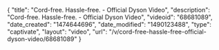 {
    "title": "Cord-free. Hassle-free. - Official Dyson Video",
    "description": "Cord-free. Hassle-free. - Official Dyson Video",
    "videoid": "68681089",
    "date_created": "1474644696",
    "date_modified": "1490123488",
    "type": "captivate",
    "layout": "video",
    "url": "\/v\/cord-free-hassle-free-official-dyson-video\/68681089"
}